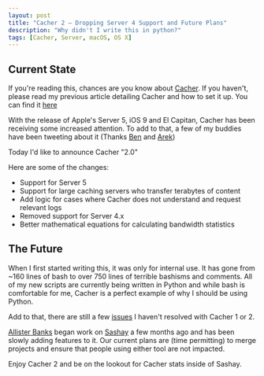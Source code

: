 ```yaml
---
layout: post
title: "Cacher 2 – Dropping Server 4 Support and Future Plans"
description: "Why didn't I write this in python?"
tags: [Cacher, Server, macOS, OS X]
---
```


## Current State

If you're reading this, chances are you know about [Cacher](https://github.com/erikng/Cacher). If you haven't, please read my previous article detailing Cacher and how to set it up. You can find it [here](https://onemoreadmin.wordpress.com/2015/05/19/re-introducing-cacher/)

With the release of Apple's Server 5, iOS 9 and El Capitan, Cacher has been receiving some increased attention. To add to that, a few of my buddies have been tweeting about it (Thanks [Ben](https://macmule.com/) and [Arek](http://arekdreyer.com))

Today I'd like to announce Cacher "2.0"

Here are some of the changes:

- Support for Server 5
- Support for large caching servers who transfer terabytes of content
- Add logic for cases where Cacher does not understand and request relevant logs
- Removed support for Server 4.x
- Better mathematical equations for calculating bandwidth statistics

## The Future

When I first started writing this, it was only for internal use. It has gone from ~160 lines of bash to over 750 lines of terrible bashisms and comments. All of my new scripts are currently being written in Python and while bash is comfortable for me, Cacher is a perfect example of why I should be using Python.

Add to that, there are still a few [issues](https://github.com/erikng/Cacher/issues) I haven't resolved with Cacher 1 or 2.

[Allister Banks](http://aru-b.com) began work on [Sashay](https://github.com/macadmins/sashay) a few months ago and has been slowly adding features to it. Our current plans are (time permitting) to merge projects and ensure that people using either tool are not impacted. 

Enjoy Cacher 2 and be on the lookout for Cacher stats inside of Sashay.

